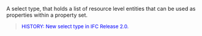 ﻿A select type, that holds a list of resource level entities that can be used as properties within a property set.

> <font color="#0000FF" size="-1">HISTORY: New select type in IFC
		Release 2.0.</font>